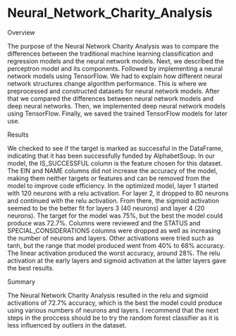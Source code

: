 # Neural_Network_Charity_Analysis


Overview 

The purpose of the Neural Network Charity Analysis was to compare the differences between the traditional machine learning classification and regression models and the neural network models. Next, we described the perceptron model and its components. Followed by implementing a neural network models using TensorFlow.  We had to explain how different neural network structures change algorithm performance.  This is where we preprocessed and constructed datasets for neural network models.
After that we compared the differences between neural network models and deep neural networks.  Then, we implemented deep neural network models using TensorFlow.  Finally, we saved the trained TensorFlow models for later use.


Results 

We checked to see if the target is marked as successful in the DataFrame, indicating that it has been successfully funded by AlphabetSoup.  In our model, the IS_SUCCESSFUL column is the feature chosen for this dataset.  The EIN and NAME columns did not increase the accuracy of the model, making them neither targets or features and can be removed from the model to improve code efficiency. In the optimized model, layer 1 started with 120 neurons with a relu activation. For layer 2, it dropped to 80 neurons and continued with the relu activation. From there, the sigmoid activation seemed to be the better fit for layers 3 (40 neurons) and layer 4 (20 neurons).  The target for the model was 75%, but the best the model could produce was 72.7%.  Columns were reviewed and the STATUS and SPECIAL_CONSIDERATIONS columns were dropped as well as increasing the number of neurons and layers. Other activations were tried such as tanh, but the range that model produced went from 40% to 68% accuracy. The linear activation produced the worst accuracy, around 28%. The relu activation at the early layers and sigmoid activation at the latter layers gave the best results.


Summary

The Neural Network Charity Analysis resulted in the relu and sigmoid activations of 72.7% accuracy, which is the best the model could produce using various numbers of neurons and layers.  I recommend that the next steps in the proccess should be to try the random forest classifier as it is less influenced by outliers in the dataset. 
